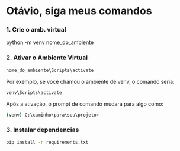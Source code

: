 # Otávio, siga meus comandos
### 1. Crie o amb. virtual
python -m venv nome_do_ambiente

### 2. Ativar o Ambiente Virtual
```bash
nome_do_ambiente\Scripts\activate
```
Por exemplo, se você chamou o ambiente de venv, o comando seria:
```bash
venv\Scripts\activate
```
Após a ativação, o prompt de comando mudará para algo como:
```bash
(venv) C:\caminho\para\seu\projeto>
```
### 3. Instalar dependencias
```bash
pip install -r requirements.txt
```
